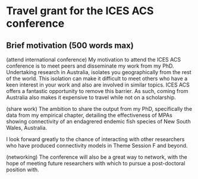 # Travel grant for the ICES ACS conference

## Brief motivation (500 words max)

(attend international conference)
My motivation to attend the ICES ACS conference is to meet peers and disseminate my work from my PhD. Undertaking research in Australia, isolates you geographically from the rest of the world. This isolation can make it difficult to meet others who have a keen interest in your work and also are involved in similar topics. ICES ACS offers a fantastic opportunity to remove this barrier.
As such, coming from Australia also makes it expensive to travel while not on a scholarship.

(share work)
The ambition to share the output from my PhD, specifically the data from my empirical chapter, detailing the effectiveness of MPAs showing connectivity of an endagrered endemic fish species of New South Wales, Australia.


I look forward greatly to the chance of interacting with other researchers who have produced connectivity models in Theme Session F and beyond.

(networking)
The conference will also be a great way to network, with the hope of meeting future researchers with which to pursue a post-doctoral position with.
